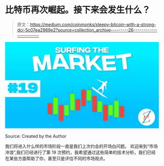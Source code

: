 # 比特币再次崛起。接下来会发生什么？

> 原文：<https://medium.com/coinmonks/sleepy-bitcoin-with-a-strong-dci-5c07ea2969e2?source=collection_archive---------26----------------------->

![](img/6d942ae5df8ea16090191fd4f7472325.png)

Source: Created by the Author

我们将进入什么样的市场阶段一直是我们上次约会的开场白问题。
欢迎来到“市场冲浪”,我们已经进行了第 19 次预约，我希望通过这些简单的技术分析，我们已经在某些方面帮助了你，甚至只是评估不同的市场观点。